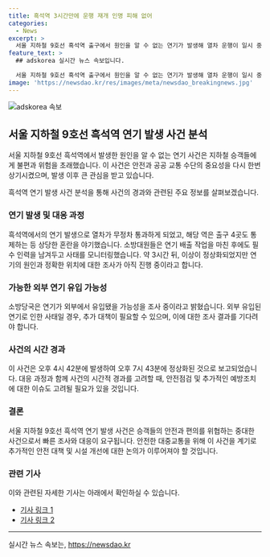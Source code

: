 ```yaml
---
title: 흑석역 3시간만에 운행 재개 인명 피해 없어
categories:
  - News
excerpt: >
  서울 지하철 9호선 흑석역 출구에서 원인을 알 수 없는 연기가 발생해 열차 운행이 일시 중단되었지만, 3시간 후에 정상화되었다. 소방당국은 연기가 외부에서 유입됐을 가능성을 염두에 둔 채 조사 중이다. 4개 출구가 통제되었으며, 경찰과 소방당국이 대응에 나섰다. 연기 발생 후 3시간이 지난 후에야 운행이 정상화되었고, 조사가 진행 중이다.
feature_text: >
  ## adskorea 실시간 뉴스 속보입니다.

  서울 지하철 9호선 흑석역 출구에서 원인을 알 수 없는 연기가 발생해 열차 운행이 일시 중단되었지만, 3시간 후에 정상화되었다. 소방당국은 연기가 외부에서 유입됐을 가능성을 염두에 둔 채 조사 중이다. 4개 출구가 통제되었으며, 경찰과 소방당국이 대응에 나섰다. 연기 발생 후 3시간이 지난 후에야 운행이 정상화되었고, 조사가 진행 중이다.
image: 'https://newsdao.kr/res/images/meta/newsdao_breakingnews.jpg'
---
```


<p><img src="https://newsdao.kr/res/images/meta/newsdao_breakingnews.jpg" alt="adskorea 속보" /></p>

<h2 data-ke-size="size26">서울 지하철 9호선 흑석역 연기 발생 사건 분석</h2>

<p>서울 지하철 9호선 흑석역에서 발생한 원인을 알 수 없는 연기 사건은 지하철 승객들에게 불편과 위험을 초래했습니다. 이 사건은 안전과 공공 교통 수단의 중요성을 다시 한번 상기시켰으며, 발생 이후 큰 관심을 받고 있습니다.</p>

<p data-ke-size="size16">흑석역 연기 발생 사건 분석을 통해 사건의 경과와 관련된 주요 정보를 살펴보겠습니다.</p>

<h3>연기 발생 및 대응 과정</h3>

<p>흑석역에서의 연기 발생으로 열차가 무정차 통과하게 되었고, 해당 역은 출구 4곳도 통제하는 등 상당한 혼란을 야기했습니다. 소방대원들은 연기 배출 작업을 마친 후에도 필수 인력을 남겨두고 사태를 모니터링했습니다. 약 3시간 뒤, 이상이 정상화되었지만 연기의 원인과 정확한 위치에 대한 조사가 아직 진행 중이라고 합니다.</p>

<h3>가능한 외부 연기 유입 가능성</h3>

<p>소방당국은 연기가 외부에서 유입됐을 가능성을 조사 중이라고 밝혔습니다. 외부 유입된 연기로 인한 사태일 경우, 추가 대책이 필요할 수 있으며, 이에 대한 조사 결과를 기다려야 합니다.</p>

<h3>사건의 시간 경과</h3>

<p>이 사건은 오후 4시 42분에 발생하여 오후 7시 43분에 정상화된 것으로 보고되었습니다. 대응 과정과 함께 사건의 시간적 경과를 고려할 때, 안전점검 및 추가적인 예방조치에 대한 이슈도 고려될 필요가 있을 것입니다.</p>

<h3>결론</h3>

<p>서울 지하철 9호선 흑석역 연기 발생 사건은 승객들의 안전과 편의를 위협하는 중대한 사건으로서 빠른 조사와 대응이 요구됩니다. 안전한 대중교통을 위해 이 사건을 계기로 추가적인 안전 대책 및 시설 개선에 대한 논의가 이루어져야 할 것입니다.</p>

<h3>관련 기사</h3>

<p>이와 관련된 자세한 기사는 아래에서 확인하실 수 있습니다.</p>

<ul>
    <li><a href="https://example.com/article1">기사 링크 1</a></li>
    <li><a href="https://example.com/article2">기사 링크 2</a></li>
</ul>

<hr>
실시간 뉴스 속보는, <a href="https://newsdao.kr" rel="dofollow">https://newsdao.kr</a>


